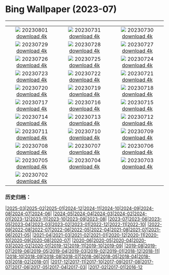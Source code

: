 # Bing Wallpaper (2023-07)
**************
| | | |
| :----: | :----: | :----: |
| ![](https://www.bing.com/th?id=OHR.Corse_FR-FR1073041933_1920x1080.jpg) 20230801 [download 4k](https://www.bing.com/th?id=OHR.Corse_FR-FR1073041933_UHD.jpg) | ![](https://www.bing.com/th?id=OHR.RockHouse_FR-FR0741762840_1920x1080.jpg) 20230731 [download 4k](https://www.bing.com/th?id=OHR.RockHouse_FR-FR0741762840_UHD.jpg) | ![](https://www.bing.com/th?id=OHR.PalouseHills_FR-FR4301002543_1920x1080.jpg) 20230730 [download 4k](https://www.bing.com/th?id=OHR.PalouseHills_FR-FR4301002543_UHD.jpg) |
| ![](https://www.bing.com/th?id=OHR.TigerIndia_FR-FR3985203091_1920x1080.jpg) 20230729 [download 4k](https://www.bing.com/th?id=OHR.TigerIndia_FR-FR3985203091_UHD.jpg) | ![](https://www.bing.com/th?id=OHR.SanBlasIslands_FR-FR9472873126_1920x1080.jpg) 20230728 [download 4k](https://www.bing.com/th?id=OHR.SanBlasIslands_FR-FR9472873126_UHD.jpg) | ![](https://www.bing.com/th?id=OHR.ParisLouvre_FR-FR5432483778_1920x1080.jpg) 20230727 [download 4k](https://www.bing.com/th?id=OHR.ParisLouvre_FR-FR5432483778_UHD.jpg) |
| ![](https://www.bing.com/th?id=OHR.MangrovePark_FR-FR4639124985_1920x1080.jpg) 20230726 [download 4k](https://www.bing.com/th?id=OHR.MangrovePark_FR-FR4639124985_UHD.jpg) | ![](https://www.bing.com/th?id=OHR.LasLagunas_FR-FR3669539536_1920x1080.jpg) 20230725 [download 4k](https://www.bing.com/th?id=OHR.LasLagunas_FR-FR3669539536_UHD.jpg) | ![](https://www.bing.com/th?id=OHR.ZebraCousins_FR-FR2999033632_1920x1080.jpg) 20230724 [download 4k](https://www.bing.com/th?id=OHR.ZebraCousins_FR-FR2999033632_UHD.jpg) |
| ![](https://www.bing.com/th?id=OHR.TeaEstate_FR-FR1261818275_1920x1080.jpg) 20230723 [download 4k](https://www.bing.com/th?id=OHR.TeaEstate_FR-FR1261818275_UHD.jpg) | ![](https://www.bing.com/th?id=OHR.HammockDay_FR-FR0846527389_1920x1080.jpg) 20230722 [download 4k](https://www.bing.com/th?id=OHR.HammockDay_FR-FR0846527389_UHD.jpg) | ![](https://www.bing.com/th?id=OHR.BridgeNorway_FR-FR0244724672_1920x1080.jpg) 20230721 [download 4k](https://www.bing.com/th?id=OHR.BridgeNorway_FR-FR0244724672_UHD.jpg) |
| ![](https://www.bing.com/th?id=OHR.MoonDayArtemis_FR-FR9915827128_1920x1080.jpg) 20230720 [download 4k](https://www.bing.com/th?id=OHR.MoonDayArtemis_FR-FR9915827128_UHD.jpg) | ![](https://www.bing.com/th?id=OHR.CrescentLake_FR-FR9533506329_1920x1080.jpg) 20230719 [download 4k](https://www.bing.com/th?id=OHR.CrescentLake_FR-FR9533506329_UHD.jpg) | ![](https://www.bing.com/th?id=OHR.BucerosBicornis_FR-FR2890975203_1920x1080.jpg) 20230718 [download 4k](https://www.bing.com/th?id=OHR.BucerosBicornis_FR-FR2890975203_UHD.jpg) |
| ![](https://www.bing.com/th?id=OHR.CavanCastle_FR-FR1987421651_1920x1080.jpg) 20230717 [download 4k](https://www.bing.com/th?id=OHR.CavanCastle_FR-FR1987421651_UHD.jpg) | ![](https://www.bing.com/th?id=OHR.BearHoleBrook_FR-FR1214130795_1920x1080.jpg) 20230716 [download 4k](https://www.bing.com/th?id=OHR.BearHoleBrook_FR-FR1214130795_UHD.jpg) | ![](https://www.bing.com/th?id=OHR.AvignonPope_FR-FR9286778521_1920x1080.jpg) 20230715 [download 4k](https://www.bing.com/th?id=OHR.AvignonPope_FR-FR9286778521_UHD.jpg) |
| ![](https://www.bing.com/th?id=OHR.BastilleDay_FR-FR9015357595_1920x1080.jpg) 20230714 [download 4k](https://www.bing.com/th?id=OHR.BastilleDay_FR-FR9015357595_UHD.jpg) | ![](https://www.bing.com/th?id=OHR.ZhangyeGeopark_FR-FR4605249470_1920x1080.jpg) 20230713 [download 4k](https://www.bing.com/th?id=OHR.ZhangyeGeopark_FR-FR4605249470_UHD.jpg) | ![](https://www.bing.com/th?id=OHR.NakupendaBeach_FR-FR4192491040_1920x1080.jpg) 20230712 [download 4k](https://www.bing.com/th?id=OHR.NakupendaBeach_FR-FR4192491040_UHD.jpg) |
| ![](https://www.bing.com/th?id=OHR.WorldPopDay_FR-FR3886647732_1920x1080.jpg) 20230711 [download 4k](https://www.bing.com/th?id=OHR.WorldPopDay_FR-FR3886647732_UHD.jpg) | ![](https://www.bing.com/th?id=OHR.SomersetLavender_FR-FR5291650955_1920x1080.jpg) 20230710 [download 4k](https://www.bing.com/th?id=OHR.SomersetLavender_FR-FR5291650955_UHD.jpg) | ![](https://www.bing.com/th?id=OHR.MoselleRiver_FR-FR3280555983_1920x1080.jpg) 20230709 [download 4k](https://www.bing.com/th?id=OHR.MoselleRiver_FR-FR3280555983_UHD.jpg) |
| ![](https://www.bing.com/th?id=OHR.Holidays_FR-FR3009549793_1920x1080.jpg) 20230708 [download 4k](https://www.bing.com/th?id=OHR.Holidays_FR-FR3009549793_UHD.jpg) | ![](https://www.bing.com/th?id=OHR.CocoaPods_FR-FR2382052379_1920x1080.jpg) 20230707 [download 4k](https://www.bing.com/th?id=OHR.CocoaPods_FR-FR2382052379_UHD.jpg) | ![](https://www.bing.com/th?id=OHR.KissingPenguins_FR-FR5209643436_1920x1080.jpg) 20230706 [download 4k](https://www.bing.com/th?id=OHR.KissingPenguins_FR-FR5209643436_UHD.jpg) |
| ![](https://www.bing.com/th?id=OHR.CorfuBeach_FR-FR0913715646_1920x1080.jpg) 20230705 [download 4k](https://www.bing.com/th?id=OHR.CorfuBeach_FR-FR0913715646_UHD.jpg) | ![](https://www.bing.com/th?id=OHR.CooperChapel_FR-FR0470140705_1920x1080.jpg) 20230704 [download 4k](https://www.bing.com/th?id=OHR.CooperChapel_FR-FR0470140705_UHD.jpg) | ![](https://www.bing.com/th?id=OHR.CoyoteBanff_FR-FR9574974199_1920x1080.jpg) 20230703 [download 4k](https://www.bing.com/th?id=OHR.CoyoteBanff_FR-FR9574974199_UHD.jpg) |
| ![](https://www.bing.com/th?id=OHR.HalfwayBoats_FR-FR9069255217_1920x1080.jpg) 20230702 [download 4k](https://www.bing.com/th?id=OHR.HalfwayBoats_FR-FR9069255217_UHD.jpg) |  |  |

### 历史归档：

|[2025-03](bing/2025-03/2025-03.md)|[2025-02](bing/2025-02/2025-02.md)|[2025-01](bing/2025-01/2025-01.md)|[2024-12](bing/2024-12/2024-12.md)|[2024-11](bing/2024-11/2024-11.md)|[2024-10](bing/2024-10/2024-10.md)|[2024-09](bing/2024-09/2024-09.md)|[2024-08](bing/2024-08/2024-08.md)|[2024-07](bing/2024-07/2024-07.md)|[2024-06](bing/2024-06/2024-06.md)|
|[2024-05](bing/2024-05/2024-05.md)|[2024-04](bing/2024-04/2024-04.md)|[2024-03](bing/2024-03/2024-03.md)|[2024-02](bing/2024-02/2024-02.md)|[2024-01](bing/2024-01/2024-01.md)|[2023-12](bing/2023-12/2023-12.md)|[2023-11](bing/2023-11/2023-11.md)|[2023-10](bing/2023-10/2023-10.md)|[2023-09](bing/2023-09/2023-09.md)|[2023-08](bing/2023-08/2023-08.md)|
|[2023-07](bing/2023-07/2023-07.md)|[2023-06](bing/2023-06/2023-06.md)|[2023-05](bing/2023-05/2023-05.md)|[2023-04](bing/2023-04/2023-04.md)|[2023-03](bing/2023-03/2023-03.md)|[2023-02](bing/2023-02/2023-02.md)|[2023-01](bing/2023-01/2023-01.md)|[2022-12](bing/2022-12/2022-12.md)|[2022-11](bing/2022-11/2022-11.md)|[2022-10](bing/2022-10/2022-10.md)|
|[2022-09](bing/2022-09/2022-09.md)|[2022-08](bing/2022-08/2022-08.md)|[2022-07](bing/2022-07/2022-07.md)|[2022-06](bing/2022-06/2022-06.md)|[2022-05](bing/2022-05/2022-05.md)|[2022-04](bing/2022-04/2022-04.md)|[2021-08](bing/2021-08/2021-08.md)|[2021-07](bing/2021-07/2021-07.md)|[2021-06](bing/2021-06/2021-06.md)|[2021-05](bing/2021-05/2021-05.md)|
|[2021-04](bing/2021-04/2021-04.md)|[2021-03](bing/2021-03/2021-03.md)|[2021-02](bing/2021-02/2021-02.md)|[2021-01](bing/2021-01/2021-01.md)|[2020-12](bing/2020-12/2020-12.md)|[2020-11](bing/2020-11/2020-11.md)|[2020-10](bing/2020-10/2020-10.md)|[2020-09](bing/2020-09/2020-09.md)|[2020-08](bing/2020-08/2020-08.md)|[2020-07](bing/2020-07/2020-07.md)|
|[2020-06](bing/2020-06/2020-06.md)|[2020-05](bing/2020-05/2020-05.md)|[2020-04](bing/2020-04/2020-04.md)|[2020-03](bing/2020-03/2020-03.md)|[2020-02](bing/2020-02/2020-02.md)|[2020-01](bing/2020-01/2020-01.md)|[2019-12](bing/2019-12/2019-12.md)|[2019-11](bing/2019-11/2019-11.md)|[2019-10](bing/2019-10/2019-10.md)|[2019-09](bing/2019-09/2019-09.md)|
|[2019-08](bing/2019-08/2019-08.md)|[2019-07](bing/2019-07/2019-07.md)|[2019-06](bing/2019-06/2019-06.md)|[2019-05](bing/2019-05/2019-05.md)|[2019-04](bing/2019-04/2019-04.md)|[2019-03](bing/2019-03/2019-03.md)|[2019-02](bing/2019-02/2019-02.md)|[2019-01](bing/2019-01/2019-01.md)|[2018-12](bing/2018-12/2018-12.md)|[2018-11](bing/2018-11/2018-11.md)|
|[2018-10](bing/2018-10/2018-10.md)|[2018-09](bing/2018-09/2018-09.md)|[2018-08](bing/2018-08/2018-08.md)|[2018-07](bing/2018-07/2018-07.md)|[2018-06](bing/2018-06/2018-06.md)|[2018-05](bing/2018-05/2018-05.md)|[2018-04](bing/2018-04/2018-04.md)|[2018-03](bing/2018-03/2018-03.md)|[2018-02](bing/2018-02/2018-02.md)|[2018-01](bing/2018-01/2018-01.md)|
|[2017-12](bing/2017-12/2017-12.md)|[2017-11](bing/2017-11/2017-11.md)|[2017-10](bing/2017-10/2017-10.md)|[2017-09](bing/2017-09/2017-09.md)|[2017-08](bing/2017-08/2017-08.md)|[2017-07](bing/2017-07/2017-07.md)|[2017-06](bing/2017-06/2017-06.md)|[2017-05](bing/2017-05/2017-05.md)|[2017-04](bing/2017-04/2017-04.md)|[2017-03](bing/2017-03/2017-03.md)|
|[2017-02](bing/2017-02/2017-02.md)|[2017-01](bing/2017-01/2017-01.md)|[2016-12](bing/2016-12/2016-12.md)